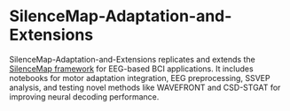 # SilenceMap-Adaptation-and-Extensions
SilenceMap-Adaptation-and-Extensions replicates and extends the [SilenceMap framework](https://github.com/Chamanzar/SilenceMap/tree/v1.0) for EEG-based BCI applications. It includes notebooks for motor adaptation integration, EEG preprocessing, SSVEP analysis, and testing novel methods like WAVEFRONT and CSD-STGAT for improving neural decoding performance.
